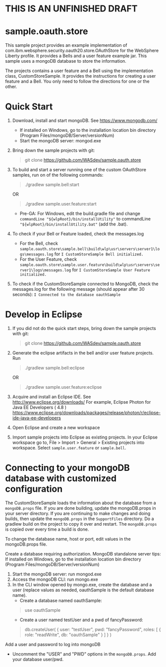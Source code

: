 
THIS IS AN UNFINISHED DRAFT
==========================

sample.oauth.store
=======================

This sample project provides an example implementation of com.ibm.websphere.security.oauth20.store.OAuthStore for the WebSphere Liberty profile. It provides a Bells and a user feature example jar. This sample uses a mongoDB database to store the information. 

The projects contains a user feature and a Bell using the implementation class, CustomStoreSample. It provides the instructions for creating a user feature and a Bell. You only need to follow the directions for one or the other.

Quick Start
===========
1. Download, install and start mongoDB. See https://www.mongodb.com/
   - If installed on Windows, go to the installation location bin directory (Program Files/mongoDB/Server/versionNum)
   - Start the mongoDB server: mongod.exe

1. Bring down the sample projects with git: 
   > git clone https://github.com/WASdev/sample.oauth.store

1. To build and start a server running one of the custom OAuthStore samples, run on of the following commands:

    > ./gradlew sample.bell:start

    OR

    > ./gradlew sample.user.feature:start

   - Pre-GA: For Windows, edit the build.gradle file and change `commandLine "${wlpRoot}/bin/installUtility"` to commandLine `"${wlpRoot}/bin/installUtility.bat"` (add the .bat).
   
1. To check if your Bell or Feature loaded, check the messages.log
   - For the Bell, check `sample.oauth.store\sample.bell\build\wlp\usr\servers\server1\logs\messages.log` for `I CustomStoreSample Bell initialized.`
   - For the User Feature, check `sample.oauth.store\sample.user.feature\build\wlp\usr\servers\server1\logs\messages.log` for `I CustomStoreSample User Feature initialized.`
   
1. To check if the CustomStoreSample connected to MongoDB, check the messages.log for the following message (should appear after 30 seconds): `I Connected to the database oauthSample`

Develop in Eclipse
==============
1. If you did not do the quick start steps, bring down the sample projects with git: 
   > git clone https://github.com/WASdev/sample.oauth.store

1. Generate the eclipse artifacts in the bell and/or user feature projects. Run
    > ./gradlew sample.bell:eclipse

    OR

    > ./gradlew sample.user.feature:eclipse

1. Acquire and install an Eclipse IDE. See http://www.eclipse.org/downloads/ For example,  Eclipse Photon for Java EE Developers ( 4.8 ) https://www.eclipse.org/downloads/packages/release/photon/r/eclipse-ide-java-ee-developers

1. Open Eclipse and create a new workspace

1. Import sample projects into Eclipse as existing projects. In your Eclipse workspace go to, File > Import > General > Existing projects into workspace. Select `sample.user.feature` or `sample.bell`.


Connecting to your mongoDB database with customized configuration
=================================================================
The CustomStoreSample loads the information about the database from a `mongoDB.props` file. If you are done building, update the mongoDB.props in your server directory. If you are continuing to make changes and doing builds, then update the `mongoDB.props` in the `SupportFiles` directory. Do a gradlew build on the project to copy it over and restart. The `mongoDB.props` is copied over every time a build is done.

To change the database name, host or port, edit values in the mongoDB.props file.   

Create a database requiring authorization. MongoDB standalone server tips: If installed on Windows, go to the installation location bin directory (Program Files/mongoDB/Server/versionNum)
1. Start the mongoDB server: run mongod.exe
1. Access the mongoDB CLI: run mongo.exe
1. In the CLI window opened by mongo.exe, create the database and a user (replace values as needed, oauthSample is the default database name).
      - Create a database named oauthSample: 
      > use oauthSample
      - Create a user named testUser and a pwd of fancyPassword: 
      > db.createUser( {    user: "testUser",    pwd: "fancyPassword",    roles: [      { role: "readWrite", db: "oauthSample" }    ]  } )

Add a user and password to log into mongoDB
   - Uncomment the "USER" and "PWD" options in the `mongoDB.props`. Add your database user/pwd.




